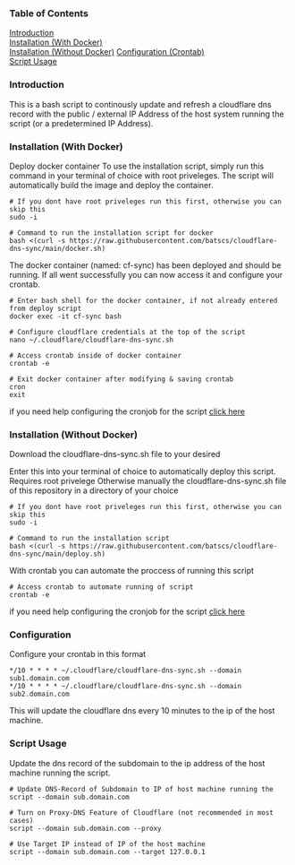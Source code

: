 ### Table of Contents  
[Introduction](#introduction)  
[Installation (With Docker)](#docker-installation)  
[Installation (Without Docker)](#installation) 
[Configuration (Crontab)](#configuration)  
[Script Usage](#script)  

<a name="introduction"/>

### Introduction
This is a bash script to continously update and refresh a cloudflare dns record with the public / external IP Address of the host system running the script (or a predetermined IP Address).

<a name="docker-installation"/>

### Installation (With Docker)
Deploy docker container
To use the installation script, simply run this command in your terminal of choice with root priveleges. The script will automatically build the image and deploy the container.
```
# If you dont have root priveleges run this first, otherwise you can skip this
sudo -i

# Command to run the installation script for docker
bash <(curl -s https://raw.githubusercontent.com/batscs/cloudflare-dns-sync/main/docker.sh)
```
The docker container (named: cf-sync) has been deployed and should be running. If all went successfully you can now access it and configure your crontab.
```
# Enter bash shell for the docker container, if not already entered from deploy script
docker exec -it cf-sync bash

# Configure cloudflare credentials at the top of the script
nano ~/.cloudflare/cloudflare-dns-sync.sh

# Access crontab inside of docker container
crontab -e

# Exit docker container after modifying & saving crontab
cron
exit
```
if you need help configuring the cronjob for the script [click here](#configuration)  

<a name="installation"/>

### Installation (Without Docker)
Download the cloudflare-dns-sync.sh file to your desired  
  
Enter this into your terminal of choice to automatically deploy this script. Requires root privelege
Otherwise manually the cloudflare-dns-sync.sh file of this repository in a directory of your choice
```
# If you dont have root priveleges run this first, otherwise you can skip this
sudo -i

# Command to run the installation script
bash <(curl -s https://raw.githubusercontent.com/batscs/cloudflare-dns-sync/main/deploy.sh)
```

With crontab you can automate the proccess of running this script
```
# Access crontab to automate running of script
crontab -e
```
if you need help configuring the cronjob for the script [click here](#configuration)  

<a name="configuration"/>

### Configuration

Configure your crontab in this format
```
*/10 * * * * ~/.cloudflare/cloudflare-dns-sync.sh --domain sub1.domain.com
*/10 * * * * ~/.cloudflare/cloudflare-dns-sync.sh --domain sub2.domain.com
```
This will update the cloudflare dns every 10 minutes to the ip of the host machine. 

<a name="script"/>

### Script Usage
Update the dns record of the subdomain to the ip address of the host machine running the script.
```
# Update DNS-Record of Subdomain to IP of host machine running the 
script --domain sub.domain.com

# Turn on Proxy-DNS Feature of Cloudflare (not recommended in most cases)
script --domain sub.domain.com --proxy

# Use Target IP instead of IP of the host machine
script --domain sub.domain.com --target 127.0.0.1
``` 

